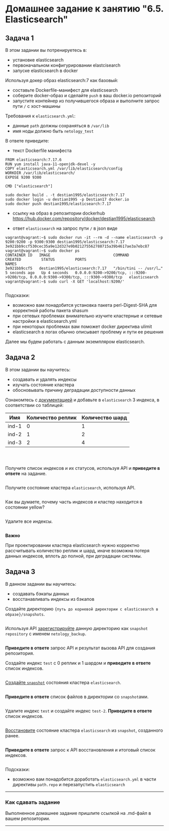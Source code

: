 # Домашнее задание к занятию "6.5. Elasticsearch"

## Задача 1

В этом задании вы потренируетесь в:
- установке elasticsearch
- первоначальном конфигурировании elastcisearch
- запуске elasticsearch в docker

Используя докер образ elasticsearch:7 как базовый:

- составьте Dockerfile-манифест для elasticsearch
- соберите docker-образ и сделайте `push` в ваш docker.io репозиторий
- запустите контейнер из получившегося образа и выполните запрос пути `/` c хост-машины

Требования к `elasticsearch.yml`:
- данные `path` должны сохраняться в `/var/lib`
- имя ноды должно быть `netology_test`

В ответе приведите:
- текст Dockerfile манифеста

```
FROM elasticsearch:7.17.6
RUN yum install java-11-openjdk-devel -y 
COPY elasticsearch.yml /var/lib/elasticsearch/config
WORKDIR /var/lib/elasticsearch/
EXPOSE 9200 9300

CMD ["elasticsearch"]
```

```
sudo docker build . -t destian1995/elasticsearch:7.17
sudo docker login -u destian1995 -p Destian17 docker.io
sudo docker push destian1995/elasticsearch:7.17
```


- ссылку на образ в репозитории dockerhub
https://hub.docker.com/repository/docker/destian1995/elasticsearch


- ответ `elasticsearch` на запрос пути `/` в json виде

```
vagrant@vagrant:~$ sudo docker run -it --rm -d --name elasticsearch -p 9200:9200 -p 9300:9300 destian1995/elasticsearch:7.17
3e921bb9ccf530cec35a9e12d327e9b021275562788715a39b4617ae3a7ebc87
vagrant@vagrant:~$ sudo docker ps
CONTAINER ID   IMAGE                            COMMAND                  CREATED         STATUS         PORTS                                                                                  NAMES
3e921bb9ccf5   destian1995/elasticsearch:7.17   "/bin/tini -- /usr/l…"   5 seconds ago   Up 4 seconds   0.0.0.0:9200->9200/tcp, :::9200->9200/tcp, 0.0.0.0:9300->9300/tcp, :::9300->9300/tcp   elasticsearch
vagrant@vagrant:~$ sudo curl -X GET 'localhost:9200/'
```

```

```

Подсказки:
- возможно вам понадобится установка пакета perl-Digest-SHA для корректной работы пакета shasum
- при сетевых проблемах внимательно изучите кластерные и сетевые настройки в elasticsearch.yml
- при некоторых проблемах вам поможет docker директива ulimit
- elasticsearch в логах обычно описывает проблему и пути ее решения

Далее мы будем работать с данным экземпляром elasticsearch.

## Задача 2

В этом задании вы научитесь:
- создавать и удалять индексы
- изучать состояние кластера
- обосновывать причину деградации доступности данных

Ознакомтесь с [документацией](https://www.elastic.co/guide/en/elasticsearch/reference/current/indices-create-index.html) 
и добавьте в `elasticsearch` 3 индекса, в соответствии со таблицей:

| Имя | Количество реплик | Количество шард |
|-----|-------------------|-----------------|
| ind-1| 0 | 1 |
| ind-2 | 1 | 2 |
| ind-3 | 2 | 4 |

```
```

```
```

```
```

Получите список индексов и их статусов, используя API и **приведите в ответе** на задание.

```
```

Получите состояние кластера `elasticsearch`, используя API.

```
```

Как вы думаете, почему часть индексов и кластер находится в состоянии yellow?

```
```

Удалите все индексы.

```
```

**Важно**

При проектировании кластера elasticsearch нужно корректно рассчитывать количество реплик и шард,
иначе возможна потеря данных индексов, вплоть до полной, при деградации системы.

## Задача 3

В данном задании вы научитесь:
- создавать бэкапы данных
- восстанавливать индексы из бэкапов

Создайте директорию `{путь до корневой директории с elasticsearch в образе}/snapshots`.

```
```

Используя API [зарегистрируйте](https://www.elastic.co/guide/en/elasticsearch/reference/current/snapshots-register-repository.html#snapshots-register-repository) 
данную директорию как `snapshot repository` c именем `netology_backup`.

```
```

**Приведите в ответе** запрос API и результат вызова API для создания репозитория.

Создайте индекс `test` с 0 реплик и 1 шардом и **приведите в ответе** список индексов.

```
```

[Создайте `snapshot`](https://www.elastic.co/guide/en/elasticsearch/reference/current/snapshots-take-snapshot.html) 
состояния кластера `elasticsearch`.

```
```

**Приведите в ответе** список файлов в директории со `snapshot`ами.

```
```

Удалите индекс `test` и создайте индекс `test-2`. **Приведите в ответе** список индексов.

```
```

[Восстановите](https://www.elastic.co/guide/en/elasticsearch/reference/current/snapshots-restore-snapshot.html) состояние
кластера `elasticsearch` из `snapshot`, созданного ранее. 

```
```

**Приведите в ответе** запрос к API восстановления и итоговый список индексов.

```
```

Подсказки:
- возможно вам понадобится доработать `elasticsearch.yml` в части директивы `path.repo` и перезапустить `elasticsearch`

---

### Как cдавать задание

Выполненное домашнее задание пришлите ссылкой на .md-файл в вашем репозитории.

---
